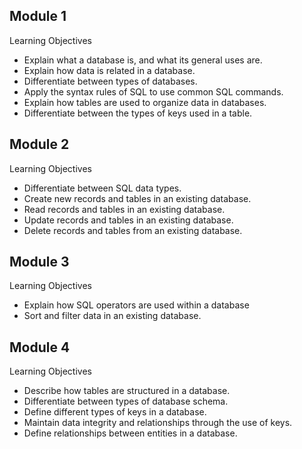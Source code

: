 ## Module 1 

Learning Objectives
- Explain what a database is, and what its general uses are.
- Explain how data is related in a database.
- Differentiate between types of databases.
- Apply the syntax rules of SQL to use common SQL commands.
- Explain how tables are used to organize data in databases.
- Differentiate between the types of keys used in a table.

## Module 2

Learning Objectives
- Differentiate between SQL data types.
- Create new records and tables in an existing database.
- Read records and tables in an existing database.
- Update records and tables in an existing database.
- Delete records and tables from an existing database.

## Module 3 

Learning Objectives
- Explain how SQL operators are used within a database
- Sort and filter data in an existing database.

## Module 4 

Learning Objectives
- Describe how tables are structured in a database.
- Differentiate between types of database schema.
- Define different types of keys in a database.
- Maintain data integrity and relationships through the use of keys.
- Define relationships between entities in a database.  